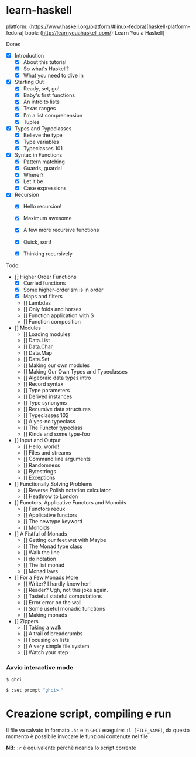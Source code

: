 # learn-haskell

platform: (https://www.haskell.org/platform/#linux-fedora)[haskell-platform-fedora]
book: (http://learnyouahaskell.com/)[Learn You a Haskell]

Done:
- [x] Introduction
  - [x] About this tutorial
  - [x] So what's Haskell?
  - [x] What you need to dive in  

- [x] Starting Out
  - [x] Ready, set, go!
  - [x] Baby's first functions
  - [x] An intro to lists
  - [x] Texas ranges
  - [x] I'm a list comprehension
  - [x] Tuples

- [x] Types and Typeclasses
  - [x] Believe the type
  - [x] Type variables
  - [x] Typeclasses 101

- [x] Syntax in Functions
  - [x] Pattern matching
  - [x] Guards, guards!
  - [x] Where!?
  - [x] Let it be
  - [x] Case expressions

- [x] Recursion
  - [x] Hello recursion!
  - [x] Maximum awesome
  - [x] A few more recursive functions
  - [x] Quick, sort!
  - [x] Thinking recursively


Todo:
- [] Higher Order Functions
  - [x] Curried functions
  - [x] Some higher-orderism is in order
  - [x] Maps and filters
  - [] Lambdas
  - [] Only folds and horses
  - [] Function application with $
  - [] Function composition
- [] Modules
  - [] Loading modules
  - [] Data.List
  - [] Data.Char
  - [] Data.Map
  - [] Data.Set
  - [] Making our own modules
  - [] Making Our Own Types and Typeclasses
  - [] Algebraic data types intro
  - [] Record syntax
  - [] Type parameters
  - [] Derived instances
  - [] Type synonyms
  - [] Recursive data structures
  - [] Typeclasses 102
  - [] A yes-no typeclass
  - [] The Functor typeclass
  - [] Kinds and some type-foo
- [] Input and Output
  - [] Hello, world!
  - [] Files and streams
  - [] Command line arguments
  - [] Randomness
  - [] Bytestrings
  - [] Exceptions
- [] Functionally Solving Problems
  - [] Reverse Polish notation calculator
  - [] Heathrow to London
- [] Functors, Applicative Functors and Monoids
  - [] Functors redux
  - [] Applicative functors
  - [] The newtype keyword
  - [] Monoids
- [] A Fistful of Monads
  - [] Getting our feet wet with Maybe
  - [] The Monad type class
  - [] Walk the line
  - [] do notation
  - [] The list monad
  - [] Monad laws
- [] For a Few Monads More
  - [] Writer? I hardly know her!
  - [] Reader? Ugh, not this joke again.
  - [] Tasteful stateful computations
  - [] Error error on the wall
  - [] Some useful monadic functions
  - [] Making monads
- [] Zippers
  - [] Taking a walk
  - [] A trail of breadcrumbs
  - [] Focusing on lists
  - [] A very simple file system
  - [] Watch your step

### Avvio interactive mode

```bash
$ ghci
```

```bash
$ :set prompt "ghci> "
```

# Creazione script, compiling e run
Il file va salvato in formato `.hs`
e in `GHCI` eseguire: `:l [FILE_NAME]`, da questo momento è possibile invocare le funzioni contenute nel file

**NB**: `:r` è equivalente perchè ricarica lo script corrente
